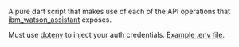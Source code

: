 A pure dart script that makes use of each of the API operations that [ibm_watson_assistant](https://github.com/AlexHartford/ibm_watson_assistant) exposes.

Must use [dotenv](https://pub.dev/packages/dotenv) to inject your auth credentials. [Example .env file](https://github.com/AlexHartford/ibm_watson_assistant/blob/master/example/example.env).
